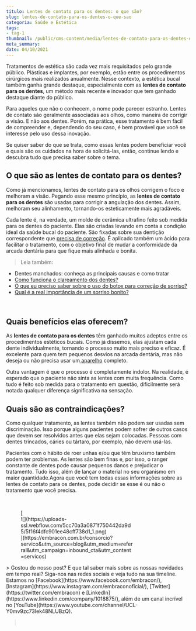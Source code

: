 ```yaml
---
titulo: Lentes de contato para os dentes: o que são?
slug: lentes-de-contato-para-os-dentes-o-que-sao
categoria: Saúde e Estética
tags:
- tag-1
thumbnail: /public/cms-content/media/lentes-de-contato-para-os-dentes-o-que-sao.jpeg
meta_summary: 
date: 04/10/2021
---
```

Tratamentos de estética são cada vez mais requisitados pelo grande público. Plásticas e implantes, por exemplo, estão entre os procedimentos cirúrgicos mais realizados anualmente. Nesse contexto, a estética bucal também ganha grande destaque, especialmente com as **lentes de contato para os dentes**, um método mais recente e inovador que tem ganhado destaque diante do público.

Para aqueles que não o conhecem, o nome pode parecer estranho. Lentes de contato são geralmente associadas aos olhos, como maneira de corrigir a visão. E não aos dentes. Porém, na prática, esse tratamento é bem fácil de compreender e, dependendo do seu caso, é bem provável que você se interesse pelo uso dessa inovação.

Se quiser saber do que se trata, como essas lentes podem beneficiar você e quais são os cuidados na hora de solicitá-las, então, continue lendo e descubra tudo que precisa saber sobre o tema.

O que são as lentes de contato para os dentes?
----------------------------------------------

Como já mencionamos, lentes de contato para os olhos corrigem o foco e melhoram a visão. Pegando esse mesmo princípio, as **lentes de contato para os dentes** são usadas para corrigir a angulação dos dentes. Assim, melhoram seu alinhamento, tornando-os esteticamente mais agradáveis.

Cada lente é, na verdade, um molde de cerâmica ultrafino feito sob medida para os dentes do paciente. Elas são criadas levando em conta a condição ideal da saúde bucal do paciente. São fixadas sobre sua dentição correspondente que [precisa de correção](https://www.embracon.com.br/blog/entenda-as-vantagens-de-usar-aparelho-nos-dentes). É aplicado também um ácido para facilitar o tratamento, com o objetivo final de mudar a conformidade da arcada dentária para que fique mais alinhada e bonita.

> Leia também:

- Dentes manchados: conheça as principais causas e como tratar
- [Como funciona o clareamento dos dentes?](https://www.embracon.com.br/blog/como-funciona-o-clareamento-dos-dentes)
- [O que eu preciso saber sobre o uso do botox para correção de sorriso?](https://www.embracon.com.br/blog/o-que-eu-preciso-saber-sobre-o-uso-do-botox-para-correcao-de-sorriso)
- [Qual é a real importância de um sorriso bonito?](https://www.embracon.com.br/blog/qual-e-a-real-importancia-de-um-sorriso-bonito)

‍

Quais benefícios elas oferecem?
-------------------------------

As **lentes de contato para os dentes** têm ganhado muitos adeptos entre os procedimentos estéticos bucais. Como já dissemos, elas ajustam cada dente individualmente, tornando o processo muito mais preciso e eficaz. É excelente para quem tem pequenos desvios na arcada dentária, mas não deseja ou não precisa usar um[ aparelho](https://www.embracon.com.br/blog/entenda-as-vantagens-de-usar-aparelho-nos-dentes) completo.

Outra vantagem é que o processo é completamente indolor. Na realidade, é esperado que o paciente não sinta as lentes com muita frequência. Como tudo é feito sob medida para o tratamento em questão, dificilmente será notada qualquer diferença significativa na sensação.

Quais são as contraindicações?
------------------------------

Como qualquer tratamento, as lentes também não podem ser usadas sem discriminação. Isso porque alguns pacientes podem sofrer de outros casos que devem ser resolvidos antes que elas sejam colocadas. Pessoas com dentes trincados, cáries ou tártaro, por exemplo, não devem usá-las.

Pacientes com o hábito de roer unhas e/ou que têm bruxismo também podem ter problemas. As lentes são bem finas e, por isso, o ranger constante de dentes pode causar pequenos danos e prejudicar o tratamento. Tudo isso, além de lançar o material no seu organismo em maior quantidade.Agora que você tem todas essas informações sobre as lentes de contato para os dentes, pode decidir se esse é ou não o tratamento que você precisa.

‍

<figure class="w-richtext-figure-type-image w-richtext-align-center" style="max-width:310px">[<div>![](https://uploads-ssl.webflow.com/5cc70a3a0871f750442da9d5/5f16f4dfc901ee48cff738d1_1.png)</div>](https://embracon.com.br/consorcio?servico&utm_source=blog&utm_medium=referral&utm_campaign=inbound_cta&utm_content=servicos)</figure>> Gostou do nosso post? E que tal saber mais sobre as nossas novidades em tempo real? Siga-nos nas redes sociais e veja tudo na sua timeline. Estamos no [Facebook](https://www.facebook.com/embracon/), [Instagram](https://www.instagram.com/embraconoficial/), [Twitter](https://twitter.com/embracon) e [LinkedIn](https://www.linkedin.com/company/1018875/), além de um canal incrível no [YouTube](https://www.youtube.com/channel/UCL-Y0mv9zc73Iek48NLUBzQ).

> ‍
